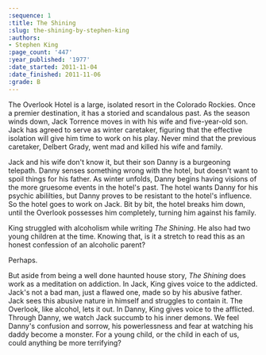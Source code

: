 ```yaml
---
:sequence: 1
:title: The Shining
:slug: the-shining-by-stephen-king
:authors:
- Stephen King
:page_count: '447'
:year_published: '1977'
:date_started: 2011-11-04
:date_finished: 2011-11-06
:grade: B
---
```


The Overlook Hotel is a large, isolated resort in the Colorado Rockies. Once a premier destination, it has a storied and scandalous past. As the season winds down,  Jack Torrence moves in with his wife and five-year-old son. Jack has agreed to serve as winter caretaker, figuring that the effective isolation will give him time to work on his play. Never mind that the previous caretaker, Delbert Grady, went mad and killed his wife and family.

Jack and his wife don't know it, but their son Danny is a burgeoning telepath. Danny senses something wrong with the hotel, but doesn't want to spoil things for his father. As winter unfolds, Danny begins having visions of the more gruesome events in the hotel's past. The hotel wants Danny for his psychic abililties, but Danny proves to be resistant to the hotel's influence. So the hotel goes to work on Jack. Bit by bit, the hotel breaks him down, until the Overlook possesses him completely, turning him against his family.

King struggled with alcoholism while writing _The Shining_.  He also had two young children at the time. Knowing that, is it a stretch to read this as an honest confession of an alcoholic parent?

Perhaps. 

But aside from being a well done haunted house story, _The Shining_ does work as a meditation on addiction. In Jack, King gives voice to the addicted. Jack's not a bad man, just a flawed one, made so by his abusive father. Jack sees this abusive nature in himself and struggles to contain it. The Overlook, like alcohol, lets it out. In Danny, King gives voice to the afflicted. Through Danny, we watch Jack succumb to his inner demons. We feel Danny's confusion and sorrow, his powerlessness and fear at watching his daddy become a monster. For a young child, or the child in each of us, could anything be more terrifying?


